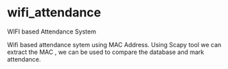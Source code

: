 # wifi_attendance
WIFI based Attendance System

Wifi based attendance sytem using MAC Address. 
Using Scapy tool we can extract the MAC , we can be used to compare the database and mark attendance.
